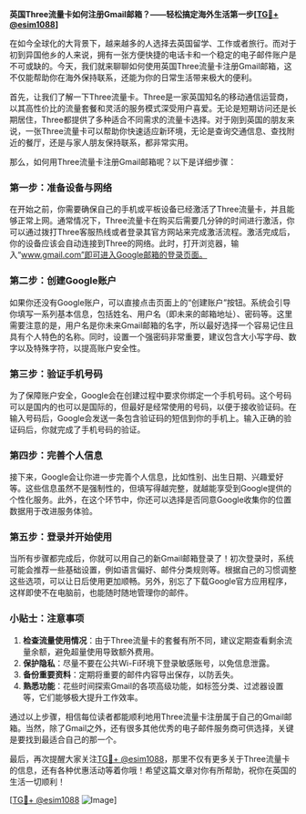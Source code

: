 **英国Three流量卡如何注册Gmail邮箱？——轻松搞定海外生活第一步[[TG💪+ @esim1088](https://t.me/s/esim1088)]**

在如今全球化的大背景下，越来越多的人选择去英国留学、工作或者旅行。而对于初到异国他乡的人来说，拥有一张方便快捷的电话卡和一个稳定的电子邮件账户是不可或缺的。今天，我们就来聊聊如何使用英国Three流量卡注册Gmail邮箱，这不仅能帮助你在海外保持联系，还能为你的日常生活带来极大的便利。

首先，让我们了解一下Three流量卡。Three是一家英国知名的移动通信运营商，以其高性价比的流量套餐和灵活的服务模式深受用户喜爱。无论是短期访问还是长期居住，Three都提供了多种适合不同需求的流量卡选择。对于刚到英国的朋友来说，一张Three流量卡可以帮助你快速适应新环境，无论是查询交通信息、查找附近的餐厅，还是与家人朋友保持联系，都非常实用。

那么，如何用Three流量卡注册Gmail邮箱呢？以下是详细步骤：

### 第一步：准备设备与网络

在开始之前，你需要确保自己的手机或平板设备已经激活了Three流量卡，并且能够正常上网。通常情况下，Three流量卡在购买后需要几分钟的时间进行激活，你可以通过拨打Three客服热线或者登录其官方网站来完成激活流程。激活完成后，你的设备应该会自动连接到Three的网络。此时，打开浏览器，输入“www.gmail.com”即可进入Google邮箱的登录页面。

### 第二步：创建Google账户

如果你还没有Google账户，可以直接点击页面上的“创建账户”按钮。系统会引导你填写一系列基本信息，包括姓名、用户名（即未来的邮箱地址）、密码等。这里需要注意的是，用户名是你未来Gmail邮箱的名字，所以最好选择一个容易记住且具有个人特色的名称。同时，设置一个强密码非常重要，建议包含大小写字母、数字以及特殊字符，以提高账户安全性。

### 第三步：验证手机号码

为了保障账户安全，Google会在创建过程中要求你绑定一个手机号码。这个号码可以是国内的也可以是国际的，但最好是经常使用的号码，以便于接收验证码。在输入号码后，Google会发送一条包含验证码的短信到你的手机上。输入正确的验证码后，你就完成了手机号码的验证。

### 第四步：完善个人信息

接下来，Google会让你进一步完善个人信息，比如性别、出生日期、兴趣爱好等。这些信息虽然不是强制性的，但填写得越完整，就越能享受到Google提供的个性化服务。此外，在这个环节中，你还可以选择是否同意Google收集你的位置数据用于改进服务体验。

### 第五步：登录并开始使用

当所有步骤都完成后，你就可以用自己的新Gmail邮箱登录了！初次登录时，系统可能会推荐一些基础设置，例如语言偏好、邮件分类规则等。根据自己的习惯调整这些选项，可以让日后使用更加顺畅。另外，别忘了下载Google官方应用程序，这样即使不在电脑前，也能随时随地管理你的邮件。

### 小贴士：注意事项

1. **检查流量使用情况**：由于Three流量卡的套餐有所不同，建议定期查看剩余流量余额，避免超量使用导致额外费用。
2. **保护隐私**：尽量不要在公共Wi-Fi环境下登录敏感账号，以免信息泄露。
3. **备份重要资料**：定期将重要的邮件内容导出保存，以防丢失。
4. **熟悉功能**：花些时间探索Gmail的各项高级功能，如标签分类、过滤器设置等，它们能够极大提升工作效率。

通过以上步骤，相信每位读者都能顺利地用Three流量卡注册属于自己的Gmail邮箱。当然，除了Gmail之外，还有很多其他优秀的电子邮件服务商可供选择，关键是要找到最适合自己的那一个。

最后，再次提醒大家关注[TG💪+ @esim1088](https://t.me/s/esim1088)，那里不仅有更多关于Three流量卡的信息，还有各种优惠活动等着你哦！希望这篇文章对你有所帮助，祝你在英国的生活一切顺利！

[[TG💪+ @esim1088](https://t.me/s/esim1088) ![Image](https://i.postimg.cc/4NQfJmqS/Snipaste-2025-05-13-00-14-12.png)]